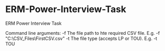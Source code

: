 # ERM-Power-Interview-Task
ERM Power Interview Task


Command line arguments:
-f      The file path to hte required CSV file. E.g. -f "C:\CSV_Files\FirstCSV.csv"
-t      The file type (accepts LP or TOU). E.g. -t TOU
